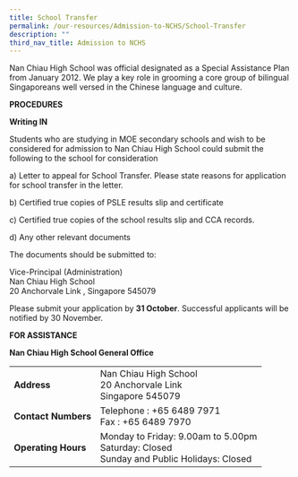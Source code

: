 ```yaml
---
title: School Transfer
permalink: /our-resources/Admission-to-NCHS/School-Transfer
description: ""
third_nav_title: Admission to NCHS
---
```

Nan Chiau High School was official designated as a Special Assistance Plan from January 2012. We play a key role in grooming a core group of bilingual Singaporeans well versed in the Chinese language and culture.

**PROCEDURES**

**Writing IN**

Students who are studying in MOE secondary schools and wish to be considered for admission to Nan Chiau High School could submit the following to the school for consideration

  

a) Letter to appeal for School Transfer. Please state reasons for application for school transfer in the letter.

  

b) Certified true copies of PSLE results slip and certificate

  

c) Certified true copies of the school results slip and CCA records.

  

d) Any other relevant documents

  

The documents should be submitted to:

  

Vice-Principal (Administration)<br>
Nan Chiau High School<br>
20 Anchorvale Link , Singapore 545079

  

Please submit your application by **31 October**. Successful applicants will be notified by 30 November.

**FOR ASSISTANCE**

**Nan Chiau High School General Office**



|  |  |
| -------- | -------- | 
| **Address**     | Nan Chiau High School  <br>20 Anchorvale Link  <br>Singapore 545079     | 
|**Contact Numbers**|Telephone : +65 6489 7971  <br>Fax : +65 6489 7970|
|**Operating Hours**|Monday to Friday: 9.00am to 5.00pm  <br>Saturday: Closed  <br>Sunday and Public Holidays: Closed


